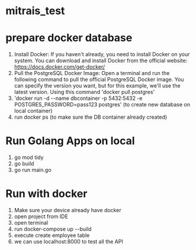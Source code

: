 # mitrais_test

# prepare docker database
1. Install Docker: If you haven't already, you need to install Docker on your system. You can download and install Docker from the official website: https://docs.docker.com/get-docker/
2. Pull the PostgreSQL Docker Image: Open a terminal and run the following command to pull the official PostgreSQL Docker image. You can specify the version you want, but for this example, we'll use the latest version. Using this command 'docker pull postgres'
3. 'docker run -d --name dbcontainer -p 5432:5432 -e POSTGRES_PASSWORD=pass123 postgres' (to create new database on local container)
4. run docker ps (to make sure the DB container already created)

# Run Golang Apps on local
1. go mod tidy
2. go build
3. go run main.go

# Run with docker
1. Make sure your device already have docker
2. open project from IDE
3. open terminal
4. run docker-compose up --build
5. execute create employee table
6. we can use localhost:8000 to test all the API